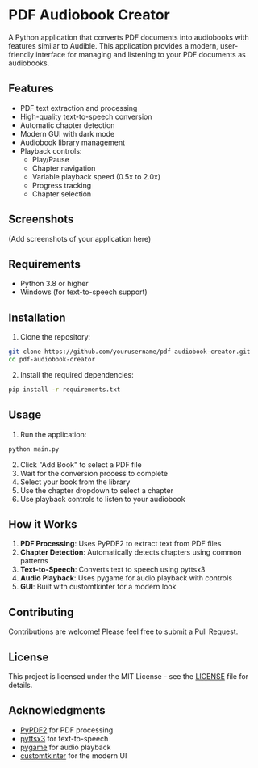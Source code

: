 # PDF Audiobook Creator

A Python application that converts PDF documents into audiobooks with features similar to Audible. This application provides a modern, user-friendly interface for managing and listening to your PDF documents as audiobooks.

## Features

- PDF text extraction and processing
- High-quality text-to-speech conversion
- Automatic chapter detection
- Modern GUI with dark mode
- Audiobook library management
- Playback controls:
  - Play/Pause
  - Chapter navigation
  - Variable playback speed (0.5x to 2.0x)
  - Progress tracking
  - Chapter selection

## Screenshots

(Add screenshots of your application here)

## Requirements

- Python 3.8 or higher
- Windows (for text-to-speech support)

## Installation

1. Clone the repository:
```bash
git clone https://github.com/yourusername/pdf-audiobook-creator.git
cd pdf-audiobook-creator
```

2. Install the required dependencies:
```bash
pip install -r requirements.txt
```

## Usage

1. Run the application:
```bash
python main.py
```

2. Click "Add Book" to select a PDF file
3. Wait for the conversion process to complete
4. Select your book from the library
5. Use the chapter dropdown to select a chapter
6. Use playback controls to listen to your audiobook

## How it Works

1. **PDF Processing**: Uses PyPDF2 to extract text from PDF files
2. **Chapter Detection**: Automatically detects chapters using common patterns
3. **Text-to-Speech**: Converts text to speech using pyttsx3
4. **Audio Playback**: Uses pygame for audio playback with controls
5. **GUI**: Built with customtkinter for a modern look

## Contributing

Contributions are welcome! Please feel free to submit a Pull Request.

## License

This project is licensed under the MIT License - see the [LICENSE](LICENSE) file for details.

## Acknowledgments

- [PyPDF2](https://github.com/py-pdf/PyPDF2) for PDF processing
- [pyttsx3](https://github.com/nateshmbhat/pyttsx3) for text-to-speech
- [pygame](https://github.com/pygame/pygame) for audio playback
- [customtkinter](https://github.com/TomSchimansky/CustomTkinter) for the modern UI 